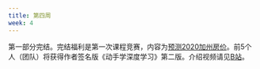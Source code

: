 ```yaml
---
title: 第四周
week: 4
---
```


第一部分完结。完结福利是第一次课程竞赛，内容为[预测2020加州房价](https://www.kaggle.com/c/california-house-prices/overview)。前5个人（团队）将获得作者签名版《动手学深度学习》第二版。介绍视频请见[B站](https://www.bilibili.com/video/BV1NK4y1P7Tu?p=2)。